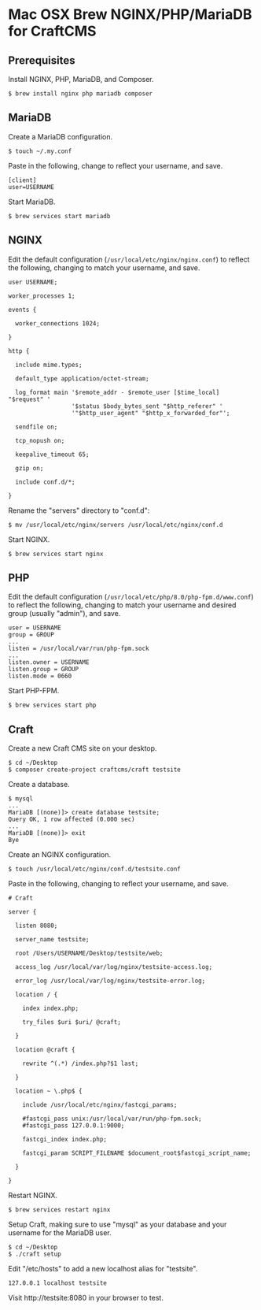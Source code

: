 # Mac OSX Brew NGINX/PHP/MariaDB for CraftCMS

## Prerequisites

Install NGINX, PHP, MariaDB, and Composer.
```
$ brew install nginx php mariadb composer
```

## MariaDB

Create a MariaDB configuration.
```
$ touch ~/.my.conf
```

Paste in the following, change to reflect your username, and save.
```
[client]
user=USERNAME
```

Start MariaDB.
```
$ brew services start mariadb
```

## NGINX

Edit the default configuration (`/usr/local/etc/nginx/nginx.conf`) to reflect the following, changing to match your username, and save.
```
user USERNAME;

worker_processes 1;

events {

  worker_connections 1024;

}

http {

  include mime.types;

  default_type application/octet-stream;

  log_format main '$remote_addr - $remote_user [$time_local] "$request" '
                  '$status $body_bytes_sent "$http_referer" '
                  '"$http_user_agent" "$http_x_forwarded_for"';

  sendfile on;

  tcp_nopush on;

  keepalive_timeout 65;

  gzip on;

  include conf.d/*;

}
```

Rename the "servers" directory to "conf.d":
```
$ mv /usr/local/etc/nginx/servers /usr/local/etc/nginx/conf.d
```

Start NGINX.
```
$ brew services start nginx
```

## PHP

Edit the default configuration (`/usr/local/etc/php/8.0/php-fpm.d/www.conf`) to reflect the following, changing to match your username and desired group (usually "admin"), and save.
```
user = USERNAME
group = GROUP
...
listen = /usr/local/var/run/php-fpm.sock
...
listen.owner = USERNAME
listen.group = GROUP
listen.mode = 0660
```

Start PHP-FPM.
```
$ brew services start php
```

## Craft

Create a new Craft CMS site on your desktop.
```
$ cd ~/Desktop
$ composer create-project craftcms/craft testsite
```

Create a database.
```
$ mysql
...
MariaDB [(none)]> create database testsite;
Query OK, 1 row affected (0.000 sec)
...
MariaDB [(none)]> exit
Bye
```

Create an NGINX configuration.
```
$ touch /usr/local/etc/nginx/conf.d/testsite.conf
```

Paste in the following, changing to reflect your username, and save.
```
# Craft

server {

  listen 8080;

  server_name testsite;

  root /Users/USERNAME/Desktop/testsite/web;

  access_log /usr/local/var/log/nginx/testsite-access.log;

  error_log /usr/local/var/log/nginx/testsite-error.log;

  location / {

    index index.php;

    try_files $uri $uri/ @craft;

  }

  location @craft {

    rewrite ^(.*) /index.php?$1 last;

  }

  location ~ \.php$ {

    include /usr/local/etc/nginx/fastcgi_params;

    #fastcgi_pass unix:/usr/local/var/run/php-fpm.sock;
	#fastcgi_pass 127.0.0.1:9000;

    fastcgi_index index.php;

    fastcgi_param SCRIPT_FILENAME $document_root$fastcgi_script_name;

  }

}
```

Restart NGINX.
```
$ brew services restart nginx
```

Setup Craft, making sure to use "mysql" as your database and your username for the MariaDB user.
```
$ cd ~/Desktop
$ ./craft setup
```

Edit "/etc/hosts" to add a new localhost alias for "testsite".
```
127.0.0.1 localhost testsite
```

Visit http://testsite:8080 in your browser to test.
